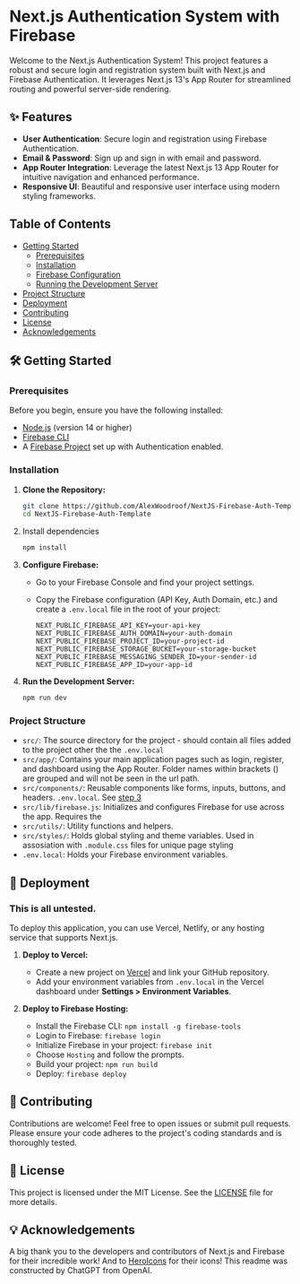 # Next.js Authentication System with Firebase

Welcome to the Next.js Authentication System! This project features a robust and secure login and registration system built with Next.js and Firebase Authentication. It leverages Next.js 13's App Router for streamlined routing and powerful server-side rendering.

## ✨ Features

- **User Authentication**: Secure login and registration using Firebase Authentication.
- **Email & Password**: Sign up and sign in with email and password.
- **App Router Integration**: Leverage the latest Next.js 13 App Router for intuitive navigation and enhanced performance.
- **Responsive UI**: Beautiful and responsive user interface using modern styling frameworks.

## Table of Contents

- [Getting Started](#getting-started)
  - [Prerequisites](#prerequisites)
  - [Installation](#installation)
  - [Firebase Configuration](#firebase-configuration)
  - [Running the Development Server](#running-the-development-server)
- [Project Structure](#project-structure)
- [Deployment](#deployment)
- [Contributing](#contributing)
- [License](#license)
- [Acknowledgements](#acknowledgements)

## 🛠️ Getting Started

### Prerequisites

Before you begin, ensure you have the following installed:

- [Node.js](https://nodejs.org/en/download/) (version 14 or higher)
- [Firebase CLI](https://firebase.google.com/docs/cli#install_the_firebase_cli)
- A [Firebase Project](https://console.firebase.google.com/) set up with Authentication enabled.

### Installation

1. **Clone the Repository:**

   ```bash
   git clone https://github.com/AlexWoodroof/NextJS-Firebase-Auth-Template.git
   cd NextJS-Firebase-Auth-Template
   ```
2. Install dependencies

    ```bash
    npm install
    ```
3. **Configure Firebase:**

   - Go to your Firebase Console and find your project settings.
   - Copy the Firebase configuration (API Key, Auth Domain, etc.) and create a `.env.local` file in the root of your project:

     ```env
     NEXT_PUBLIC_FIREBASE_API_KEY=your-api-key
     NEXT_PUBLIC_FIREBASE_AUTH_DOMAIN=your-auth-domain
     NEXT_PUBLIC_FIREBASE_PROJECT_ID=your-project-id
     NEXT_PUBLIC_FIREBASE_STORAGE_BUCKET=your-storage-bucket
     NEXT_PUBLIC_FIREBASE_MESSAGING_SENDER_ID=your-sender-id
     NEXT_PUBLIC_FIREBASE_APP_ID=your-app-id
     ```

4. **Run the Development Server:**

   ```bash
   npm run dev
   ```

### Project Structure

- `src/`: The source directory for the project - should contain all files added to the project other the the `.env.local`
- `src/app/`: Contains your main application pages such as login, register, and dashboard using the App Router. Folder names within brackets () are grouped and will not be seen in the url path.
- `src/components/`: Reusable components like forms, inputs, buttons, and headers. `.env.local`. See [step 3](#3.-Configure-Firebase:)
- `src/lib/firebase.js`: Initializes and configures Firebase for use across the app. Requires the 
- `src/utils/`: Utility functions and helpers.
- `src/styles/`: Holds global styling and theme variables. Used in assosiation with `.module.css` files for unique page styling
- `.env.local`: Holds your Firebase environment variables.

## 🚀 Deployment
### This is all untested.

To deploy this application, you can use Vercel, Netlify, or any hosting service that supports Next.js.

1. **Deploy to Vercel:**
   - Create a new project on [Vercel](https://vercel.com/) and link your GitHub repository.
   - Add your environment variables from `.env.local` in the Vercel dashboard under **Settings > Environment Variables**.

2. **Deploy to Firebase Hosting:**
   - Install the Firebase CLI: `npm install -g firebase-tools`
   - Login to Firebase: `firebase login`
   - Initialize Firebase in your project: `firebase init`
   - Choose `Hosting` and follow the prompts.
   - Build your project: `npm run build`
   - Deploy: `firebase deploy`

## 🤝 Contributing

Contributions are welcome! Feel free to open issues or submit pull requests. Please ensure your code adheres to the project's coding standards and is thoroughly tested.

## 📄 License

This project is licensed under the MIT License. See the [LICENSE](LICENSE) file for more details.

## 💡 Acknowledgements

A big thank you to the developers and contributors of Next.js and Firebase for their incredible work! And to [HeroIcons](https://heroicons.dev/) for their icons! This readme was constructed by ChatGPT from OpenAI.
